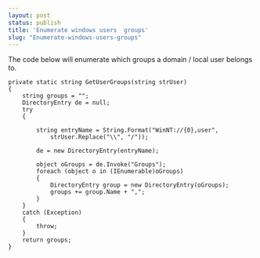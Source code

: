 ```yaml
---
layout: post
status: publish
title: 'Enumerate windows users  groups'
slug: "Enumerate-windows-users-groups"
---
```

The code below will enumerate which groups a domain /  local user belongs to.

    private static string GetUserGroups(string strUser)
    {
        string groups = "";
        DirectoryEntry de = null;
        try
        {

            string entryName = String.Format("WinNT://{0},user",
                strUser.Replace("\\", "/"));

            de = new DirectoryEntry(entryName);

            object oGroups = de.Invoke("Groups");
            foreach (object o in (IEnumerable)oGroups)
            {
                DirectoryEntry group = new DirectoryEntry(oGroups);
                groups += group.Name + ",";
            }
        }
        catch (Exception)
        {
            throw;
        }
        return groups;
    }

